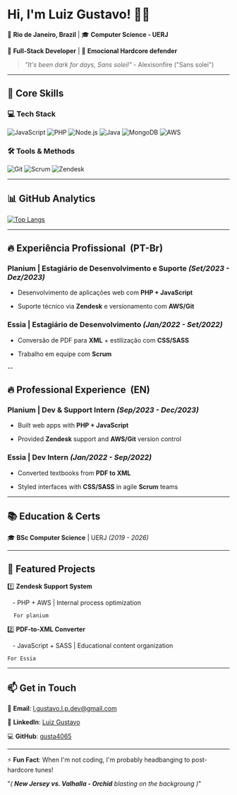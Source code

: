# Hi, I'm Luiz Gustavo! 👨‍💻  

  

📍 **Rio de Janeiro, Brazil** | 🎓 **Computer Science - UERJ**  

💼 **Full-Stack Developer** | 🐺 **Emocional Hardcore defender**    

> *"It's been dark for days, Sans soleil"* - Alexisonfire ("Sans solei")  

---
## 🚀 Core Skills  


### 💻 **Tech Stack**  

![JavaScript](https://img.shields.io/badge/JavaScript-F7DF1E?style=for-the-badge&logo=javascript&logoColor=black) ![PHP](https://img.shields.io/badge/PHP-777BB4?style=for-the-badge&logo=php&logoColor=white) ![Node.js](https://img.shields.io/badge/Node.js-339933?style=for-the-badge&logo=nodedotjs&logoColor=white) ![Java](https://img.shields.io/badge/Java-ED8B00?style=for-the-badge&logo=openjdk&logoColor=white) ![MongoDB](https://img.shields.io/badge/MongoDB-47A248?style=for-the-badge&logo=mongodb&logoColor=white) ![AWS](https://img.shields.io/badge/AWS-232F3E?style=for-the-badge&logo=amazonaws&logoColor=white)


### 🛠 **Tools & Methods**  

![Git](https://img.shields.io/badge/Git-F05032?style=for-the-badge&logo=git&logoColor=white) ![Scrum](https://img.shields.io/badge/Scrum-6DB33F?style=for-the-badge&logo=scrumalliance&logoColor=white) ![Zendesk](https://img.shields.io/badge/Zendesk-03363D?style=for-the-badge&logo=zendesk&logoColor=white)

---  

## 📊 GitHub Analytics  


<!--[![GitHub Stats](https://github-readme-stats.vercel.app/api?username=gusta4065&show_icons=true&theme=dracula&hide_border=true)](https://github.com/gusta4065)-->

[![Top Langs](https://github-readme-stats.vercel.app/api/top-langs/?username=gusta4065&layout=compact&theme=dracula&hide_border=true)](https://github.com/gusta4065)


---
## 🔥 Experiência Profissional  (PT-Br)

  
### **Planium** | Estagiário de Desenvolvimento e Suporte *(Set/2023 - Dez/2023)*  

- Desenvolvimento de aplicações web com **PHP + JavaScript**  

- Suporte técnico via **Zendesk** e versionamento com **AWS/Git**  

  

### **Essia** | Estagiário de Desenvolvimento *(Jan/2022 - Set/2022)*  

- Conversão de PDF para **XML** + estilização com **CSS/SASS**  

- Trabalho em equipe com **Scrum**  

--

## 🔥 Professional Experience  (EN)

  

### **Planium** | Dev & Support Intern *(Sep/2023 - Dec/2023)*  

- Built web apps with **PHP + JavaScript**  

- Provided **Zendesk** support and **AWS/Git** version control  

  
### **Essia** | Dev Intern *(Jan/2022 - Sep/2022)*  

- Converted textbooks from **PDF to XML**  

- Styled interfaces with **CSS/SASS** in agile **Scrum** teams  

  

---

  

## 📚 Education & Certs  

🎓 **BSc Computer Science** | UERJ *(2019 - 2026)*  

<!--📜 **Certifications**:  

- Node.js & MongoDB (UC-714f07a3...)  

- Java Basics (o02HdqtRuewg...)  -->

  

---

  

## 🌟 Featured Projects  

1️⃣ **Zendesk Support System**  

   - PHP + AWS | Internal process optimization  

	  For planium   

2️⃣ **PDF-to-XML Converter**  

   - JavaScript + SASS | Educational content organization  

	For Essia
  

---

  

## 📫 Get in Touch  

📧 **Email**: [l.gustavo.l.p.dev@gmail.com](mailto:l.gustavo.l.p.dev@gmail.com)  

🔗 **LinkedIn**: [Luiz Gustavo](https://www.linkedin.com/in/luiz-gustavolucio-pereira-46a83710b)  

💻 **GitHub**: [gusta4065](https://github.com/gusta4065)  

---
⚡ **Fun Fact**: When I'm not coding, I'm probably headbanging to post-hardcore tunes!


"*( **New Jersey vs. Valhalla - Orchid** blasting on the backgroung )*"
